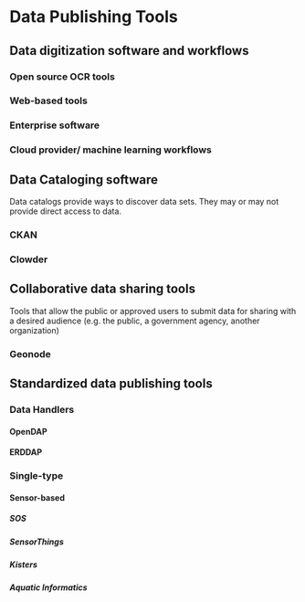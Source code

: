 # Data Publishing Tools

## Data digitization software and workflows

### Open source OCR tools

### Web-based tools

### Enterprise software

### Cloud provider/ machine learning workflows



## Data Cataloging software

Data catalogs provide ways to discover data sets. They may or may not provide direct access to data.

### CKAN

### Clowder

### 

## Collaborative data sharing tools

Tools that allow the public or approved users to submit data for sharing with a desired audience (e.g. the public, a government agency, another organization)

### Geonode

## Standardized data publishing tools

### Data Handlers

#### OpenDAP

#### ERDDAP

### Single-type

#### Sensor-based

##### SOS

##### SensorThings

##### Kisters

##### Aquatic Informatics
